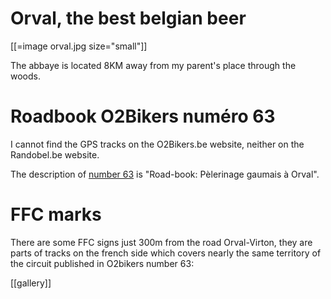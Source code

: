 # Orval, the best belgian beer


[[=image orval.jpg size="small"]]

The abbaye is located 8KM away from my parent's place through the woods.

# Roadbook O2Bikers numéro 63


I cannot find the GPS tracks on the O2Bikers.be website, neither on the Randobel.be website.

The description of [number 63](https://www.bikers.be/productDetail.asp?ProductID=74) is "Road-book: Pèlerinage gaumais à Orval".

# FFC marks


There are some FFC signs just 300m from the road Orval-Virton, they are parts of tracks on the french side which covers nearly the same territory of the circuit published in O2bikers number 63:

[[gallery]]